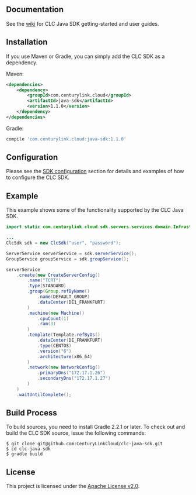 
Documentation
-------------
See the [wiki](https://github.com/CenturyLinkCloud/clc-java-sdk/wiki) for CLC Java SDK getting-started and user guides.

Installation
------------

If you use Maven or Gradle, you can simply add the CLC SDK as a dependency.

Maven: 
```xml
<dependencies>
    <dependency>
        <groupId>com.centurylink.cloud</groupId>
        <artifactId>java-sdk</artifactId>
        <version>1.1.0</version>
    </dependency>
</dependencies>
```

Gradle:
```groovy
compile 'com.centurylink.cloud:java-sdk:1.1.0'
```

Configuration
-------------

Please see the [SDK configuration](https://github.com/CenturyLinkCloud/clc-java-sdk/wiki/2.11-SDK-configuration)
section for details and examples of how to configure the CLC SDK.

Example
-------
This example shows some of the functionality supported by the CLC Java SDK.

```java
import static com.centurylink.cloud.sdk.servers.services.domain.InfrastructureConfig.dataCenter;

...
ClcSdk sdk = new ClcSdk("user", "password");

ServerService serverService = sdk.serverService();
GroupService groupService = sdk.groupService();

serverService
    .create(new CreateServerConfig()
        .name("TCRT")
        .type(STANDARD)
        .group(Group.refByName()
            .name(DEFAULT_GROUP)
            .dataCenter(DE1_FRANKFURT)
        )
        .machine(new Machine()
            .cpuCount(1)
            .ram(3)
        )
        .template(Template.refByOs()
            .dataCenter(DE_FRANKFURT)
            .type(CENTOS)
            .version("6")
            .architecture(x86_64)
        )
        .network(new NetworkConfig()
            .primaryDns("172.17.1.26")
            .secondaryDns("172.17.1.27")
        )
    )
    .waitUntilComplete();
```

Build Process
---------------------
To build sources, you need to install Gradle 2.2.1 or later. To check out and build the CLC SDK source, issue the following commands:

```
$ git clone git@github.com:CenturyLinkCloud/clc-java-sdk.git
$ cd clc-java-sdk
$ gradle build
```


License
-------
This project is licensed under the [Apache License v2.0](http://www.apache.org/licenses/LICENSE-2.0.html).
